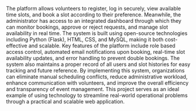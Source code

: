 The platform allows volunteers to register, log in securely, view available time slots, 
and book a slot according to their preference. Meanwhile, the administrator has 
access to an integrated dashboard through which they can monitor bookings, approve 
or reject requests, and manage slot availability in real time. The system is built using 
open-source technologies including Python (Flask), HTML, CSS, and MySQL, 
making it both cost-effective and scalable. Key features of the platform include role
based access control, automated email notifications upon booking, real-time slot 
availability updates, and error handling to prevent double bookings. The system also 
maintains a proper record of all users and slot histories for easy tracking and future 
reference. By implementing this system, organizations can eliminate manual 
scheduling conflicts, reduce administrative workload, enhance communication with 
volunteers, and improve the overall efficiency and transparency of event 
management. This project serves as an ideal example of using technology to 
streamline real-world operational problems through a practical and scalable web 
application.
